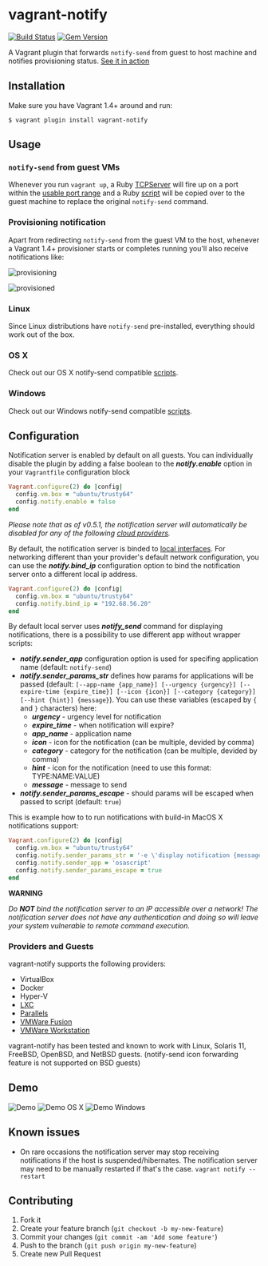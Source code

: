 # vagrant-notify

[![Build Status](https://travis-ci.org/fgrehm/vagrant-notify.png)](https://travis-ci.org/fgrehm/vagrant-notify)
[![Gem Version](https://badge.fury.io/rb/vagrant-notify.png)](http://badge.fury.io/rb/vagrant-notify)

A Vagrant plugin that forwards `notify-send` from guest to host machine and
notifies provisioning status. [See it in action](#demo)


## Installation

Make sure you have Vagrant 1.4+ around and run:

```terminal
$ vagrant plugin install vagrant-notify
```


## Usage

### `notify-send` from guest VMs

Whenever you run `vagrant up`, a Ruby [TCPServer](http://www.ruby-doc.org/stdlib-1.9.3/libdoc/socket/rdoc/TCPServer.html)
will fire up on a port within the [usable port range](https://www.vagrantup.com/docs/vagrantfile/machine_settings.html)
and a Ruby [script](https://github.com/fgrehm/vagrant-notify/blob/master/files/notify-send.erb)
will be copied over to the guest machine to replace the original `notify-send`
command.

### Provisioning notification

Apart from redirecting `notify-send` from the guest VM to the host, whenever
a Vagrant 1.4+ provisioner starts or completes running you'll also receive
notifications like:

![provisioning](http://i.imgur.com/DgKjDgr.png)

![provisioned](http://i.imgur.com/UGhOAzV.png)

### Linux

Since Linux distributions have `notify-send` pre-installed, everything should work out of the box.

### OS X

Check out our OS X notify-send compatible [scripts](https://github.com/fgrehm/vagrant-notify/tree/master/examples#os-x).

### Windows

Check out our Windows notify-send compatible [scripts](https://github.com/fgrehm/vagrant-notify/tree/master/examples#windows).

## Configuration

Notification server is enabled by default on all guests. You can individually disable the plugin by adding a false boolean to the ***notify.enable*** option in your `Vagrantfile` configuration block

```ruby
Vagrant.configure(2) do |config|
  config.vm.box = "ubuntu/trusty64"
  config.notify.enable = false
end
```

_Please note that as of v0.5.1, the notification server will automatically be disabled for any of the following
[cloud providers](lib/vagrant-notify/plugin.rb#L81-L84)._

By default, the notification server is binded to [local interfaces](lib/vagrant-notify/plugin.rb#L86-L93). For networking different than your provider's default network configuration, you can use the ***notify.bind\_ip*** configuration option to bind the notification server onto a different local ip address. 

```ruby
Vagrant.configure(2) do |config|
  config.vm.box = "ubuntu/trusty64"
  config.notify.bind_ip = "192.68.56.20"
end
```

By default local server uses ***notify_send*** command for displaying notifications, there is a possibility to use different app without wrapper scripts: 
* ***notify.sender\_app*** configuration option is used for specifing application name (default: `notify-send`)
* ***notify.sender\_params\_str*** defines how params for applications will be passed (default: `[--app-name {app_name}] [--urgency {urgency}] [--expire-time {expire_time}] [--icon {icon}] [--category {category}] [--hint {hint}] {message}`). You can use these variables (escaped by `{` and `}` characters) here:
  * ***urgency*** - urgency level for notification
  * ***expire\_time*** - when notification will expire?
  * ***app\_name*** - application name
  * ***icon*** - icon for the notification (can be multiple, devided by comma)
  * ***category*** - category for the notification (can be multiple, devided by comma)
  * ***hint*** - icon for the notification (need to use this format: TYPE:NAME:VALUE)
  * ***message*** - message to send
* ***notify.sender\_params\_escape*** - should params will be escaped when passed to script (default: `true`)

This is example how to to run notifications with build-in MacOS X notifications support:
```ruby
Vagrant.configure(2) do |config|
  config.vm.box = "ubuntu/trusty64"
  config.notify.sender_params_str = '-e \'display notification {message} sound name \"default\"\''
  config.notify.sender_app = 'osascript'
  config.notify.sender_params_escape = true
end
```

**WARNING**

_Do **NOT** bind the notification server to an IP accessible over a network! The notification server does not have any authentication and doing so will leave your system vulnerable to remote command execution._

### Providers and Guests

vagrant-notify supports the following providers:

  - VirtualBox
  - Docker
  - Hyper-V
  - [LXC](https://github.com/fgrehm/vagrant-lxc)
  - [Parallels](https://github.com/Parallels/vagrant-parallels)
  - [VMWare Fusion](https://www.vagrantup.com/vmware)
  - [VMWare Workstation](https://www.vagrantup.com/vmware)

vagrant-notify has been tested and known to work with Linux, Solaris 11, FreeBSD, OpenBSD, and NetBSD guests. (notify-send icon forwarding feature is not supported on BSD guests)

## Demo

![Demo](http://i.imgur.com/tzOLvGY.gif)
![Demo OS X](http://i.imgur.com/216NIlf.gif)
![Demo Windows](http://i.imgur.com/cJYqX4y.gif)


## Known issues

* On rare occasions the notification server may stop receiving notifications if the host is suspended/hibernates. The notification server may need to be manually restarted if that's the case. `vagrant notify --restart`


## Contributing

1. Fork it
2. Create your feature branch (`git checkout -b my-new-feature`)
3. Commit your changes (`git commit -am 'Add some feature'`)
4. Push to the branch (`git push origin my-new-feature`)
5. Create new Pull Request
